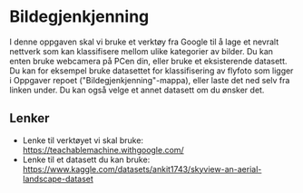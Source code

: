 # Bildegjenkjenning

I denne oppgaven skal vi bruke et verktøy fra Google til å lage et nevralt nettverk som kan klassifisere mellom ulike kategorier av bilder. 
Du kan enten bruke webcamera på PCen din, eller bruke et eksisterende datasett. Du kan for eksempel bruke datasettet for klassifisering av flyfoto som ligger i Oppgaver repoet ("Bildegjenkjenning"-mappa), eller laste det ned selv fra linken under. Du kan også velge et annet datasett om du ønsker det.  

## Lenker
- Lenke til verktøyet vi skal bruke: https://teachablemachine.withgoogle.com/
- Lenke til et datasett du kan bruke: https://www.kaggle.com/datasets/ankit1743/skyview-an-aerial-landscape-dataset

